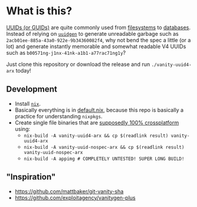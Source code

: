 # What is this?

[UUIDs (or GUIDs)](https://en.wikipedia.org/wiki/Universally_unique_identifier) are quite commonly used from [filesystems](https://en.wikipedia.org/wiki/GUID_Partition_Table) to [databases](https://docs.microsoft.com/en-us/sql/t-sql/data-types/uniqueidentifier-transact-sql?view=sql-server-2017). Instead of relying on [`uuidgen`](https://packages.debian.org/sid/uuid-runtime) to generate unreadable garbage such as `2acb01ee-885a-43a0-922e-9b34360082f4`, why not bend the spec a little (or a lot) and generate instantly memorable and somewhat readable V4 UUIDs such as `b00571ng-j1nx-41nk-a1b1-a77rac71ng1y`?

Just clone this repository or download the release and run `./vanity-uuid4-arx` today!

## Development

* Install [`nix`](https://nixos.org/nix/).  
* Basically everything is in [default.nix](./default.nix), because this repo is basically a practice for understanding `nixpkgs`.  
* Create single file binaries that are [supposedly 100% crossplatform](https://github.com/matthewbauer/nix-bundle) using:
    * `nix-build -A vanity-uuid4-arx && cp $(readlink result) vanity-uuid4-arx`
    * `nix-build -A vanity-uuid-nospec-arx && cp $(readlink result) vanity-uuid-nospec-arx`
    * `nix-build -A appimg # COMPLETELY UNTESTED! SUPER LONG BUILD!` 

## "Inspiration"

* https://github.com/mattbaker/git-vanity-sha
* https://github.com/exploitagency/vanitygen-plus
